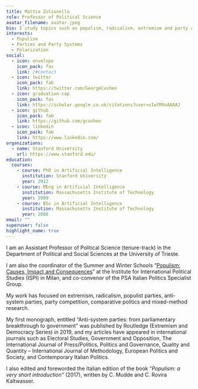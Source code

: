 ```yaml
---
title: Mattia Zulianello
role: Professor of Political Science
avatar_filename: avatar.jpeg
bio: I study topics such as populism, radicalism, extremism and party competition.
interests:
  - Populism
  - Parties and Party Systems
  - Polarization
social:
  - icon: envelope
    icon_pack: fas
    link: /#contact
  - icon: twitter
    icon_pack: fab
    link: https://twitter.com/GeorgeCushen
  - icon: graduation-cap
    icon_pack: fas
    link: https://scholar.google.co.uk/citations?user=sIwtMXoAAAAJ
  - icon: github
    icon_pack: fab
    link: https://github.com/gcushen
  - icon: linkedin
    icon_pack: fab
    link: https://www.linkedin.com/
organizations:
  - name: Stanford University
    url: https://www.stanford.edu/
education:
  courses:
    - course: PhD in Artificial Intelligence
      institution: Stanford University
      year: 2012
    - course: MEng in Artificial Intelligence
      institution: Massachusetts Institute of Technology
      year: 2009
    - course: BSc in Artificial Intelligence
      institution: Massachusetts Institute of Technology
      year: 2008
email: ""
superuser: false
highlight_name: true
---
```

I am an Assistant Professor of Political Science (tenure-track) in the Department of Political and Social Sciences at the University of Trieste.

I am also the coordinator of the Summer and Winter Schools “[Populism: Causes, ](https://www.ispionline.it/it/ispi-school/course/calendar/populismo-cause-impatto-e-conseguenze-distance-learning-31238)[Impact](https://www.ispionline.it/it/ispi-school/course/calendar/populismo-cause-impatto-e-conseguenze-distance-learning-31238)[ and Consequences](https://www.ispionline.it/it/ispi-school/course/calendar/populismo-cause-impatto-e-conseguenze-distance-learning-31238)” at the Institute for International Political Studies (ISPI) in Milan, and co-convenor of the PSA Italian Politics Specialist Group.

My work has focused on extremism, radicalism, populist parties, anti-system parties, party competition, comparative politics and mixed-method research.

My first monograph, entitled “Anti-system parties: from parliamentary breakthrough to government” was published by Routledge (Extremism and Democracy Series) in 2019, and my articles have appeared in international journals such as Electoral Studies, Government and Opposition, The International Journal of Press/Politics, Politics and Governance, Quality and Quantity – International Journal of Methodology, European Politics and Society, and Contemporary Italian Politics.

I also edited and foreworded the Italian edition of the book “*Populism: a very short introduction”* (2017), written by C. Mudde and C. Rovira Kaltwasser.
